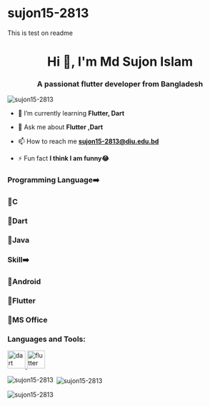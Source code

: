 # sujon15-2813

This is test on readme
<h1 align="center">Hi 👋, I'm Md Sujon Islam</h1>
<h3 align="center">A passionat flutter developer from Bangladesh</h3>

<p align="left"> <img src="https://komarev.com/ghpvc/?username=sujon15-2813&label=Profile%20views&color=0e75b6&style=flat" alt="sujon15-2813" /> </p>

- 🌱 I’m currently learning **Flutter, Dart**

- 💬 Ask me about **Flutter ,Dart**

- 📫 How to reach me **sujon15-2813@diu.edu.bd**

- ⚡ Fun fact **I think I am funny😂**
 

<h3 align="left">
 Programming Language➡️
 </h3>
 <h3 align="left">
🔸C
 </h3>
 <h3 align="left">
🔸Dart
 </h3>
 <h3 align="left">
🔸Java
 </h3>
 
 
 <h3 align="left">
 Skill➡️
 </h3>
 <h3 align="left">
🔸Android
 </h3>
 <h3 align="left">
🔸Flutter
 </h3>
 <h3 align="left">
🔸MS Office
 </h3>
<p align="left">
</p>


<h3 align="left">Languages and Tools:</h3>
<p align="left"> <a href="https://dart.dev" target="_blank" rel="noreferrer"> <img src="https://www.vectorlogo.zone/logos/dartlang/dartlang-icon.svg" alt="dart" width="40" height="40"/> </a> <a href="https://flutter.dev" target="_blank" rel="noreferrer"> <img src="https://www.vectorlogo.zone/logos/flutterio/flutterio-icon.svg" alt="flutter" width="40" height="40"/> </a> </p>

<p><img align="left" src="https://github-readme-stats.vercel.app/api/top-langs?username=sujon15-2813&show_icons=true&locale=en&layout=compact" alt="sujon15-2813" /></p>

<p>&nbsp;<img align="center" src="https://github-readme-stats.vercel.app/api?username=sujon15-2813&show_icons=true&locale=en" alt="sujon15-2813" /></p>

<p><img align="center" src="https://github-readme-streak-stats.herokuapp.com/?user=sujon15-2813&" alt="sujon15-2813" /></p>
